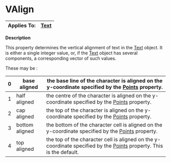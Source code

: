 




<h1 class="heading"><span class="name">VAlign</span></h1>

| Applies To: | [Text](./text.md) |
| --- | ---  |


**Description**


This property determines the vertical alignment of text in the [Text](./text.md) object. It is either a single integer value, or, if the [Text](./text.md) object has several components, a corresponding vector of such values.


These may be :


| 0 | base aligned | the base line of the character is aligned on the y-coordinate specified by the [Points](points.md) property. |
| --- | --- | ---  |
| 1 | half aligned | the centre of the character is aligned on the y-coordinate specified by the [Points](points.md) property. |
| 2 | cap aligned | the top of the character is aligned on the y-coordinate specified by the [Points](points.md) property. |
| 3 | bottom aligned | the bottom of the character cell is aligned on the y-coordinate specified by the [Points](points.md) property. |
| 4 | top aligned | the top of the character cell is aligned on the y-coordinate specified by the [Points](points.md) property. This is the default. |



